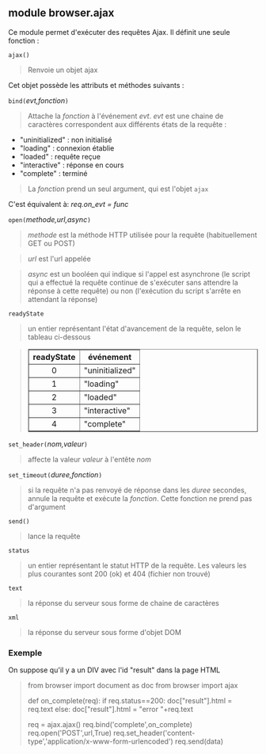 module **browser.ajax**
-----------------------

Ce module permet d'exécuter des requêtes Ajax. Il définit une seule fonction :

`ajax()`
> Renvoie un objet ajax

Cet objet possède les attributs et méthodes suivants :

`bind(`_evt,fonction_`)`
> Attache la _fonction_ à l'événement _evt_. _evt_ est une chaine de caractères correspondent aux différents états de la requête :

- "uninitialized" : non initialisé
- "loading" : connexion établie
- "loaded" : requête reçue
- "interactive" : réponse en cours
- "complete" : terminé

> La _fonction_ prend un seul argument, qui est l'objet `ajax`

C'est équivalent à: _req.on\_evt = func_

`open(`_methode,url,async_`)`
> _methode_ est la méthode HTTP utilisée pour la requête (habituellement GET ou POST)

> _url_ est l'url appelée

> _async_ est un booléen qui indique si l'appel est asynchrone (le script qui a effectué la requête continue de s'exécuter sans attendre la réponse à cette requête) ou non (l'exécution du script s'arrête en attendant la réponse)

`readyState`
> un entier représentant l'état d'avancement de la requête, selon le tableau ci-dessous

<blockquote>
<table cellspacing=0 cellpadding=4 border=1>
<tr><th>
readyState
</th><th>
événement
</th></tr>
<tr><td align="center">0</td><td>"uninitialized"</td></tr>
<tr><td align="center">1</td><td>"loading"</td></tr>
<tr><td align="center">2</td><td>"loaded"</td></tr>
<tr><td align="center">3</td><td>"interactive"</td></tr>
<tr><td align="center">4</td><td>"complete"</td></tr>
</table>
</blockquote>

`set_header(`_nom,valeur_`)`
> affecte la valeur _valeur_ à l'entête _nom_

`set_timeout(`_duree,fonction_`)`
> si la requête n'a pas renvoyé de réponse dans les _duree_ secondes, annule la requête et exécute la _fonction_. Cette fonction ne prend pas d'argument

`send()`
> lance la requête

`status`
> un entier représentant le statut HTTP de la requête. Les valeurs les plus courantes sont 200 (ok) et 404 (fichier non trouvé)

`text`
> la réponse du serveur sous forme de chaine de caractères

`xml`
> la réponse du serveur sous forme d'objet DOM



### Exemple

On suppose qu'il y a un DIV avec l'id "result" dans la page HTML

>    from browser import document as doc
>    from browser import ajax
>
>    def on_complete(req):
>        if req.status==200:
>            doc["result"].html = req.text
>        else:
>            doc["result"].html = "error "+req.text
>
>    req = ajax.ajax()
>    req.bind('complete',on_complete)
>    req.open('POST',url,True)
>    req.set_header('content-type','application/x-www-form-urlencoded')
>    req.send(data)
